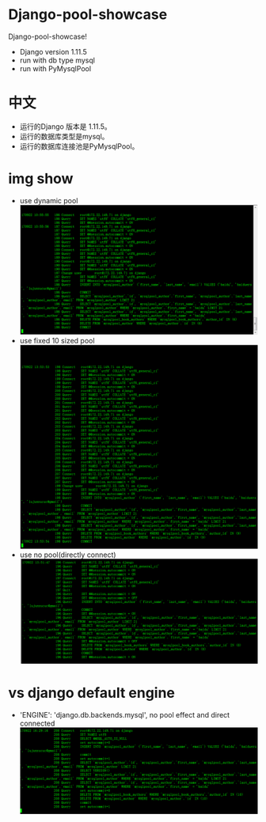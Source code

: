 # Django-pool-showcase



Django-pool-showcase!

  - Django version 1.11.5
  - run with db type mysql
  - run with PyMysqlPool

# 中文


  - 运行的Django 版本是 1.11.5。
  - 运行的数据库类型是mysql。
  - 运行的数据库连接池是PyMysqlPool。

# img show
* use dynamic pool
![use dynamic pool](showcase.png)
* use fixed 10 sized pool
![fixed 10 sized pool](fixed10.png)
* use no pool(directly connect)
![directly connect](directlyconn.png)

# vs django default engine
* 'ENGINE': 'django.db.backends.mysql', no pool effect and direct connected
![django.db.backends.mysql](django.png)
